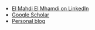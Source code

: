 - [El Mahdi El Mhamdi on LinkedIn](https://www.linkedin.com/in/mahdielmhamdi)
- [Google Scholar](https://scholar.google.ch/citations?user=kNA-WLQAAAAJ)
- [Personal blog](https://elmahdielmhamdi.com)